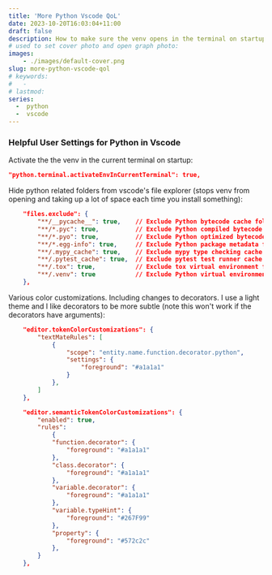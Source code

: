```yaml
---
title: 'More Python Vscode QoL'
date: 2023-10-20T16:03:04+11:00
draft: false
description: How to make sure the venv opens in the terminal on startup automatically and other tips
# used to set cover photo and open graph photo:
images: 
    - ./images/default-cover.png
slug: more-python-vscode-qol
# keywords:
#   -  
# lastmod: 
series:
  -  python
  -  vscode
---
```


<!-- <span class="summary">**Summary**: In a sentence... </span> -->

### Helpful User Settings for Python in Vscode  



Activate the the venv in the current terminal on startup:
```json
"python.terminal.activateEnvInCurrentTerminal": true,
```



Hide python related folders from vscode's file explorer (stops venv from opening and taking up a lot of space each time you install something):

```json
    "files.exclude": {
        "**/__pycache__": true,    // Exclude Python bytecode cache folder
        "**/*.pyc": true,          // Exclude Python compiled bytecode files
        "**/*.pyo": true,          // Exclude Python optimized bytecode files
        "**/*.egg-info": true,     // Exclude Python package metadata folders
        "**/.mypy_cache": true,    // Exclude mypy type checking cache folder
        "**/.pytest_cache": true,  // Exclude pytest test runner cache folder
        "**/.tox": true,           // Exclude tox virtual environment folder
        "**/.venv": true           // Exclude Python virtual environment folder
    },
```



Various color customizations. Including changes to decorators. I use a light theme and I like decorators to be more subtle (note this won't work if the decorators have arguments):

```json
    "editor.tokenColorCustomizations": {
        "textMateRules": [
            {
                "scope": "entity.name.function.decorator.python",
                "settings": {
                    "foreground": "#a1a1a1"
                }
            },
        ]
    },

    "editor.semanticTokenColorCustomizations": {
        "enabled": true,
        "rules": 
            {
            "function.decorator": {
                "foreground": "#a1a1a1"
            },
            "class.decorator": {
                "foreground": "#a1a1a1"
            },
            "variable.decorator": {
                "foreground": "#a1a1a1"
            },
            "variable.typeHint": {
                "foreground": "#267F99"
            },
            "property": {
                "foreground": "#572c2c"
            },
        }
    },
```











